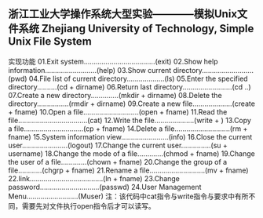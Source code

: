 浙江工业大学操作系统大型实验————模拟Unix文件系统
Zhejiang University of Technology, Simple Unix File System
-----------------------------------------------------------
实现功能
01.Exit system....................................(exit)
02.Show help information..........................(help)
03.Show current directory..........................(pwd)
04.File list of current directory...................(ls)
05.Enter the specified directory..........(cd + dirname)
06.Return last directory.........................(cd ..)
07.Create a new directory..............(mkdir + dirname)
08.Delete the directory................(rmdir + dirname)
09.Create a new file....................(create + fname)
10.Open a file............................(open + fname)
11.Read the file...................................(cat)
12.Write the file....................(write + <content>)
13.Copy a file..............................(cp + fname)
14.Delete a file............................(rm + fname)
15.System information view........................(info)
16.Close the current user.......................(logout)
17.Change the current user...............(su + username)
18.Change the mode of a file.............(chmod + fname)
19.Change the user of a file.............(chown + fname)
20.Change the group of a file............(chgrp + fname)
21.Rename a file............................(mv + fname)
22.link.....................................(ln + fname)
23.Change password..............................(passwd)
24.User Management Menu..........................(Muser)
注：该代码中cat指令与write指令与要求中有所不同，需要先对文件执行open指令后才可以读写。
